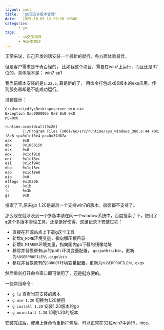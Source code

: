 ```yaml
---
layout: post
title:  "go语言多版本管理"
date:   2025-10-09 12:29:20 +0800
categories:
      - go
tags:
      - go交叉编译
      - 多版本管理
---
```


正常来说，自己开发的话安装一个最新的就行，各方面体验最佳。

但是客户需求是千奇百怪的， 比如我这个项目，需要在win7上运行，而且还是32位的。具体版本是： win7 sp1

我当前版本安装的是`1.22.5`, 算是新的了， 用命令打包成x86版本的exe应用，传到服务器却是不能成功运行。

报错提示：

```cmd
C:\Users\cdfy\Desktop>server_win.exe
Exception 0xc0000005 0x8 0x0 0x0
PC=0x0

runtime.asmstdcall(0x20)
        C:/Program Files (x86)/Go/src/runtime/sys_windows_386.s:44 +0x2a fp=0x1c
f8e8 sp=0x1cf8e4 pc=0x37d87a
eax     0x8
ebx     0x1063150
ecx     0x0
edx     0x1cf918
edi     0x1cf8ec
esi     0x1cf94c
ebp     0x1cf8ec
esp     0x1cf8e0
eip     0x0
eflags  0x10206
cs      0x1b
fs      0x3b
gs      0x0

```

搜索了下,原来go 1.20是最后一个支持win7的版本，后面都不支持了。

那么现在就涉及到一个多版本装在同一个window系统中，百度搜索了下，使用了`g`这个多版本管理工具，还是挺好使得，这里记录下安装过程：

- 直接在开源站点上下载g这个工具
- 新增`G_HOME`环境变量，指向解压根目录
- 新增`G_MIRROR`环境变量，指向国内go下载的镜像地址
- 移除并替换原有go的path 环境变量配置， `go/pathto/bin`，更新为`%USERPROFILE%\.g\go\bin`
- 移除并替换原有的`GOROOT`环境变量配置，更新为`%USERPROFILE%\.g\go`

然后重新打开命令窗口即可使用了，还是挺方便的。

一些常用命令：

- `g ls` 查看当前安装的版本
- `g use 1.20` 切换为1.20使用
- `g install 1.20` 安装1.20版本的go
- `g uninstall 1.20` 卸载1.20的版本


安装完成后，使用上诉命令重新打包后，可以正常在32位win7中运行，nice。  
  

